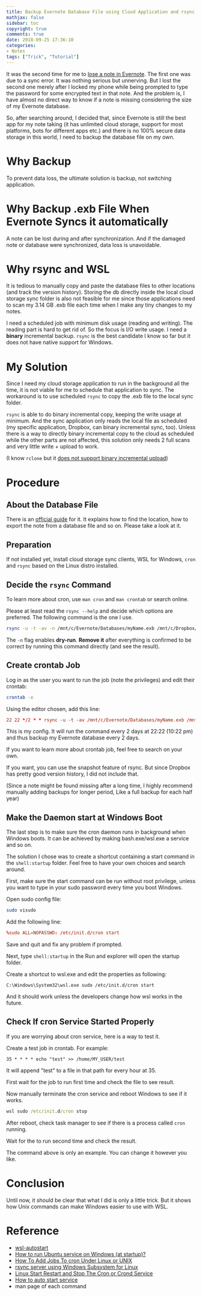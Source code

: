 ```yaml
---
title: Backup Evernote Database File using Cloud Application and rsync of WSL (Windows Subsystem for Linux) with Minimum I/O Write
mathjax: false
sidebar: toc
copyright: true
comments: true
date: 2018-09-25 17:36:10
categories:
- Notes
tags: ["Trick", "Tutorial"]
---
```


It was the second time for me to [lose a note in Evernote](https://news.ycombinator.com/item?id=9090135).
The first one was due to a sync error. It was nothing serious but unnerving.
But I lost the second one merely after I locked my phone while
being prompted to type the password for some encrypted text in that note.
And the problem is, I have almost no direct way to know if a note is missing
considering the size of my Evernote database.

So, after searching around, I decided that, since Evernote is
still the best app for my note taking (it has unlimited cloud storage,
support for most platforms, bots for different apps etc.) and
there is no 100% secure data storage in this world, I need to
backup the database file on my own.

# Why Backup

To prevent data loss, the ultimate solution is backup, not switching application.

# Why Backup .exb File When Evernote Syncs it automatically

A note can be lost during and after synchronization. And if the damaged note or database
were synchronized, data loss is unavoidable.

# Why rsync and WSL

It is tedious to manually copy and paste the database files to other
locations (and track the version history). Storing the db directly inside
the local cloud storage sync folder is also not feasible for me since those applications
need to scan my 3.14 GB .exb file each time when I make any tiny changes to my notes.

I need a scheduled job with minimum disk usage (reading and writing).
The reading part is hard to get rid of. So the focus is I/O write usage.
I need a **binary** incremental backup. `rsync` is the best candidate
I know so far but it does not have native support
for Windows.

# My Solution

Since I need my cloud storage application to run in the background all the time, it
is not viable for me to schedule that application to sync. The workaround is to
use scheduled `rsync` to copy the .exb file to the local sync folder.

`rsync` is able to do binary incremental copy, keeping the write usage at minimum.
And the sync application only reads the local file as scheduled
(my specific application, Dropbox, can binary incremental sync, too). Unless there is
a way to directly binary incremental copy to the cloud as scheduled while the
other parts are not affected, this solution only needs 2 full scans and very
little write + upload to work.

(I know `rclone` but it [does not support binary incremental upload](https://rclone.org/faq/#why-doesn-t-rclone-support-partial-transfers-binary-diffs-like-rsync))

# Procedure

## About the Database File

There is an [official guide](https://help.evernote.com/hc/en-us/articles/208313528-How-to-back-up-and-restore-your-data-in-Evernote-for-Windows) for it.
It explains how to find the location, how to export the note from a database file and so on.
Please take a look at it.

## Preparation

If not installed yet, install cloud storage sync clients, WSL for Windows,
`cron` and `rsync` based on the Linux distro installed.

## Decide the `rsync` Command

To learn more about cron, use `man cron` and `man crontab` or search online.

Please at least read the `rsync --help` and decide which options are preferred.
The following command is the one I use.

```bash
rsync -u -t -av -n /mnt/c/Evernote/Databases/myName.exb /mnt/c/Dropbox/EvernoteDB/myName.exb
```

The `-n` flag enables **dry-run**. **Remove it** after everything is confirmed to be correct by running this command
directly (and see the result).

## Create crontab Job

Log in as the user you want to run the job (note the privileges) and edit their crontab:

```bash
crontab -e
```

Using the editor chosen, add this line:

```conf
22 22 */2 * * rsync -u -t -av /mnt/c/Evernote/Databases/myName.exb /mnt/c/Dropbox/EvernoteDB/myName.exb > /dev/null
```

This is my config. It will run the command every 2 days at 22:22 (10:22 pm) and thus backup my Evernote database every 2 days.

If you want to learn more about crontab job, feel free to search on your own.

If you want, you can use the snapshot feature of rsync. But since Dropbox has pretty good version history, I did not include that.

(Since a note might be found missing after a long time, I highly recommend
manually adding backups for longer period, Like a full backup for each half year)

## Make the Daemon start at Windows Boot

The last step is to make sure the cron daemon runs in background when Windows boots.
It can be achieved by making bash.exe/wsl.exe a service and so on.

The solution I chose was to create a shortcut containing a start command in the `shell:startup` folder.
Feel free to have your own choices and search around.

First, make sure the start command can be run without root privilege, unless you want to
type in your sudo password every time you boot Windows.

Open sudo config file:

```bash
sudo visudo
```

Add the following line:

```conf
%sudo ALL=NOPASSWD: /etc/init.d/cron start
```

Save and quit and fix any problem if prompted.

Next, type `shell:startup` in the Run and explorer will open the startup folder.

Create a shortcut to wsl.exe and edit the properties as following:

```
C:\Windows\System32\wsl.exe sudo /etc/init.d/cron start
```

<blockquote class="imgur-embed-pub" lang="en" data-id="a/9TmBweC"><a href="//imgur.com/9TmBweC"></a></blockquote><script async src="//s.imgur.com/min/embed.js" charset="utf-8"></script>

And it should work unless the developers change how wsl works in the future.

## Check If cron Service Started Properly

If you are worrying about cron service, here is a way to test it.

Create a test job in crontab. For example:

```crontab
35 * * * * echo "test" >> /home/MY_USER/test
```

It will append "test" to a file in that path for every hour at 35.

First wait for the job to run first time and check the file to see result.

Now manually terminate the cron service and reboot Windows to see if it works.

```cmd
wsl sudo /etc/init.d/cron stop
```

After reboot, check task manager to see if there is a process called `cron` running.

Wait for the to run second time and check the result.

The command above is only an example. You can change it however you like.

# Conclusion

Until now, it should be clear that what I did is only a little trick.
But it shows how Unix commands can make Windows easier to use with WSL.

# Reference

* [wsl-autostart](https://github.com/troytse/wsl-autostart)
* [How to run Ubuntu service on Windows (at startup)?](https://superuser.com/questions/1112007/how-to-run-ubuntu-service-on-windows-at-startup)
* [How To Add Jobs To cron Under Linux or UNIX](https://www.cyberciti.biz/faq/how-do-i-add-jobs-to-cron-under-linux-or-unix-oses/)
* [rsync server using Windows Subsystem for Linux](https://serverfault.com/questions/878887/rsync-server-using-windows-subsystem-for-linux)
* [Linux Start Restart and Stop The Cron or Crond Service](https://www.cyberciti.biz/faq/howto-linux-unix-start-restart-cron/)
* [How to auto start service](https://github.com/Microsoft/WSL/issues/511)
* man page of each command